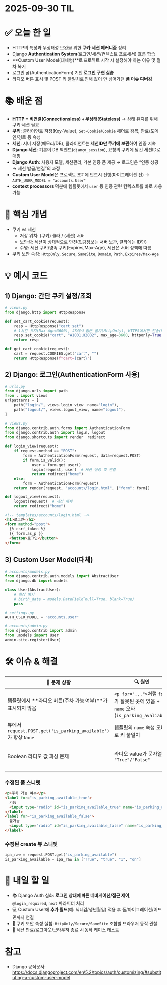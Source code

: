 # 2025-09-30 TIL

# ✅ 오늘 한 일
- HTTP의 특성과 무상태성 보완을 위한 **쿠키·세션 메커니즘** 정리
- Django **Authentication System**(로그인/세션/컨텍스트 프로세서) 흐름 학습
- **Custom User Model(대체형)**로 프로젝트 시작 시 설정해야 하는 이유 및 절차 복기
- 로그인 폼(AuthenticationForm) 기반 **로그인 구현 실습**
- 라디오 버튼 표시 및 POST 키 불일치로 인해 값이 안 넘어가던 **폼 이슈 디버깅**

# 📚 배운 점
- **HTTP = 비연결(Connectionsless) + 무상태(Stateless)** → 상태 유지를 위해 쿠키·세션 필요
- **쿠키**: 클라이언트 저장(Key-Value), `Set-Cookie`/`Cookie` 헤더로 왕복, 만료/도메인/경로 등 속성
- **세션**: 서버 저장(메모리/DB), 클라이언트는 **세션ID만 쿠키에 보관**하여 인증 지속
- **Django 세션**: 기본이 DB 백엔드(`django_session`), 요청의 쿠키에 담긴 세션ID로 매핑
- **Django Auth**: 사용자 모델, 세션관리, 기본 인증 폼 제공 → 로그인은 “인증 성공 → 세션 발급/연결”의 과정
- **Custom User Model**은 프로젝트 초기에 반드시 진행(마이그레이션 전) → `AUTH_USER_MODEL = "accounts.User"`
- **context processors** 덕분에 템플릿에서 `user` 등 인증 관련 컨텍스트를 바로 사용 가능

# 📌 핵심 개념
- 쿠키 vs 세션
  - 저장 위치: (쿠키) 클라 / (세션) 서버
  - 보안성: 세션이 상대적으로 안전(민감정보는 서버 보관, 클라에는 ID만)
  - 수명: 세션 쿠키/영속 쿠키(Expires/Max-Age), 세션은 서버 정책에 따름
- 쿠키 보안 속성: `HttpOnly`, `Secure`, `SameSite`, `Domain`, `Path`, `Expires/Max-Age`

# 💡 예시 코드

## 1) Django: 간단 쿠키 설정/조회
```python
# views.py
from django.http import HttpResponse

def set_cart_cookie(request):
    resp = HttpResponse("cart set")
    # 1시간 유지(Max-Age=3600), JS에서 접근 불가(HttpOnly), HTTPS에서만 전송(Secure)
    resp.set_cookie("cart", "A1001,B2002", max_age=3600, httponly=True, secure=True, samesite="Lax")
    return resp

def get_cart_cookie(request):
    cart = request.COOKIES.get("cart", "")
    return HttpResponse(f"cart={cart}")
```

## 2) Django: 로그인(AuthenticationForm 사용)
```python
# urls.py
from django.urls import path
from . import views
urlpatterns = [
    path("login/", views.login_view, name="login"),
    path("logout/", views.logout_view, name="logout"),
]
```
```python
# views.py
from django.contrib.auth.forms import AuthenticationForm
from django.contrib.auth import login, logout
from django.shortcuts import render, redirect

def login_view(request):
    if request.method == "POST":
        form = AuthenticationForm(request, data=request.POST)
        if form.is_valid():
            user = form.get_user()
            login(request, user)  # 세션 생성 및 연결
            return redirect("home")
    else:
        form = AuthenticationForm(request)
    return render(request, "accounts/login.html", {"form": form})

def logout_view(request):
    logout(request)  # 세션 해제
    return redirect("home")
```
```html
<!-- templates/accounts/login.html -->
<h1>로그인</h1>
<form method="post">
  {% csrf_token %}
  {{ form.as_p }}
  <button>로그인</button>
</form>
```

## 3) Custom User Model(대체)
```python
# accounts/models.py
from django.contrib.auth.models import AbstractUser
from django.db import models

class User(AbstractUser):
    # 확장 예시
    # birth_date = models.DateField(null=True, blank=True)
    pass
```
```python
# settings.py
AUTH_USER_MODEL = "accounts.User"
```
```python
# accounts/admin.py
from django.contrib import admin
from .models import User
admin.site.register(User)
```

# 🛠️ 이슈 & 해결
| 🐞 문제 상황 | 🔍 원인 | 💡 해결 방법 |
|--------------|--------|--------------|
| 템플릿에서 **라디오 버튼(주차 가능 여부)**가 표시되지 않음 | `<p for="...">`처럼 `for`가 잘못된 곳에 있음 + `name` 오타(`is_parking_avaliable`) | `<label for="...">`만 사용하고, `<input id="...">`와 짝 맞추기. `name="is_parking_available"`로 **POST 키를 뷰와 일치** |
| 뷰에서 `request.POST.get('is_parking_available')`가 항상 `None` | 템플릿의 `name` 속성 오타로 키 불일치 | 템플릿과 뷰의 키를 동일하게(`is_parking_available`) 통일 |
| Boolean 라디오 값 파싱 문제 | 라디오 value가 문자열 `"True"/"False"` | `ipa_raw in ['True','true','1','on']`처럼 안전 변환 or `value="on"`/체크 여부로 처리 |

### 수정된 폼 스니펫
```html
<p>주차 가능 여부</p>
<label for="is_parking_available_true">
  가능
  <input type="radio" id="is_parking_available_true" name="is_parking_available" value="True">
</label>
<label for="is_parking_available_false">
  불가능
  <input type="radio" id="is_parking_available_false" name="is_parking_available" value="False">
</label>
```

### 수정된 create 뷰 스니펫
```python
ipa_raw = request.POST.get("is_parking_available")
is_parking_available = ipa_raw in ["True", "true", "1", "on"]
```

# 🎯 내일 할 일
- 📚 Django Auth 심화: **로그인 상태에 따른 네비게이션/접근 제어**, `@login_required`, `next` 파라미터 처리
- 💻 Custom User에 **추가 필드**(예: 닉네임/생년월일) 적용 후 폼/마이그레이션/어드민까지 연결
- 🔐 쿠키 보안 속성 실험: `HttpOnly/Secure/SameSite` 조합별 브라우저 동작 관찰
- 🧪 세션 만료/로그아웃/브라우저 종료 시 동작 케이스 테스트

# 참고
- Django 공식문서: https://docs.djangoproject.com/en/5.2/topics/auth/customizing/#substituting-a-custom-user-model
